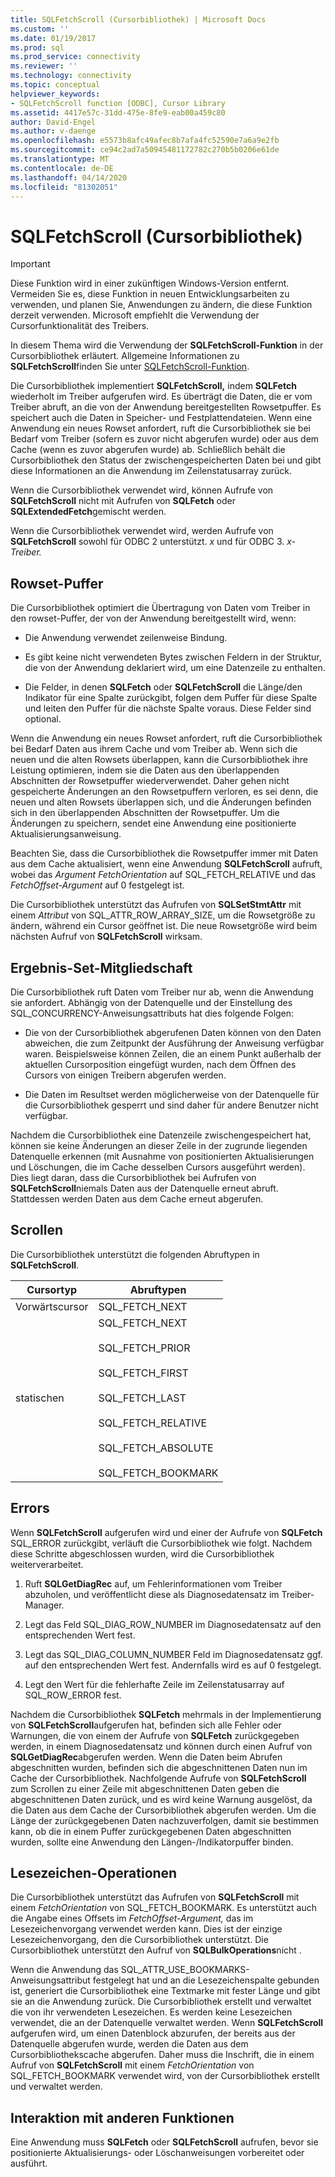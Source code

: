 ```yaml
---
title: SQLFetchScroll (Cursorbibliothek) | Microsoft Docs
ms.custom: ''
ms.date: 01/19/2017
ms.prod: sql
ms.prod_service: connectivity
ms.reviewer: ''
ms.technology: connectivity
ms.topic: conceptual
helpviewer_keywords:
- SQLFetchScroll function [ODBC], Cursor Library
ms.assetid: 4417e57c-31dd-475e-8fe9-eab00a459c80
author: David-Engel
ms.author: v-daenge
ms.openlocfilehash: e5573b8afc49afec8b7afa4fc52590e7a6a9e2fb
ms.sourcegitcommit: ce94c2ad7a50945481172782c270b5b0206e61de
ms.translationtype: MT
ms.contentlocale: de-DE
ms.lasthandoff: 04/14/2020
ms.locfileid: "81302051"
---
```

# <a name="sqlfetchscroll-cursor-library"></a>SQLFetchScroll (Cursorbibliothek)
> [!IMPORTANT]  
>  Diese Funktion wird in einer zukünftigen Windows-Version entfernt. Vermeiden Sie es, diese Funktion in neuen Entwicklungsarbeiten zu verwenden, und planen Sie, Anwendungen zu ändern, die diese Funktion derzeit verwenden. Microsoft empfiehlt die Verwendung der Cursorfunktionalität des Treibers.  
  
 In diesem Thema wird die Verwendung der **SQLFetchScroll-Funktion** in der Cursorbibliothek erläutert. Allgemeine Informationen zu **SQLFetchScroll**finden Sie unter [SQLFetchScroll-Funktion](../../../odbc/reference/syntax/sqlfetchscroll-function.md).  
  
 Die Cursorbibliothek implementiert **SQLFetchScroll,** indem **SQLFetch** wiederholt im Treiber aufgerufen wird. Es überträgt die Daten, die er vom Treiber abruft, an die von der Anwendung bereitgestellten Rowsetpuffer. Es speichert auch die Daten in Speicher- und Festplattendateien. Wenn eine Anwendung ein neues Rowset anfordert, ruft die Cursorbibliothek sie bei Bedarf vom Treiber (sofern es zuvor nicht abgerufen wurde) oder aus dem Cache (wenn es zuvor abgerufen wurde) ab. Schließlich behält die Cursorbibliothek den Status der zwischengespeicherten Daten bei und gibt diese Informationen an die Anwendung im Zeilenstatusarray zurück.  
  
 Wenn die Cursorbibliothek verwendet wird, können Aufrufe von **SQLFetchScroll** nicht mit Aufrufen von **SQLFetch** oder **SQLExtendedFetch**gemischt werden.  
  
 Wenn die Cursorbibliothek verwendet wird, werden Aufrufe von **SQLFetchScroll** sowohl für ODBC 2 unterstützt. *x* und für ODBC 3. *x-Treiber.*  
  
## <a name="rowset-buffers"></a>Rowset-Puffer  
 Die Cursorbibliothek optimiert die Übertragung von Daten vom Treiber in den rowset-Puffer, der von der Anwendung bereitgestellt wird, wenn:  
  
-   Die Anwendung verwendet zeilenweise Bindung.  
  
-   Es gibt keine nicht verwendeten Bytes zwischen Feldern in der Struktur, die von der Anwendung deklariert wird, um eine Datenzeile zu enthalten.  
  
-   Die Felder, in denen **SQLFetch** oder **SQLFetchScroll** die Länge/den Indikator für eine Spalte zurückgibt, folgen dem Puffer für diese Spalte und leiten den Puffer für die nächste Spalte voraus. Diese Felder sind optional.  
  
 Wenn die Anwendung ein neues Rowset anfordert, ruft die Cursorbibliothek bei Bedarf Daten aus ihrem Cache und vom Treiber ab. Wenn sich die neuen und die alten Rowsets überlappen, kann die Cursorbibliothek ihre Leistung optimieren, indem sie die Daten aus den überlappenden Abschnitten der Rowsetpuffer wiederverwendet. Daher gehen nicht gespeicherte Änderungen an den Rowsetpuffern verloren, es sei denn, die neuen und alten Rowsets überlappen sich, und die Änderungen befinden sich in den überlappenden Abschnitten der Rowsetpuffer. Um die Änderungen zu speichern, sendet eine Anwendung eine positionierte Aktualisierungsanweisung.  
  
 Beachten Sie, dass die Cursorbibliothek die Rowsetpuffer immer mit Daten aus dem Cache aktualisiert, wenn eine Anwendung **SQLFetchScroll** aufruft, wobei das *Argument FetchOrientation* auf SQL_FETCH_RELATIVE und das *FetchOffset-Argument* auf 0 festgelegt ist.  
  
 Die Cursorbibliothek unterstützt das Aufrufen von **SQLSetStmtAttr** mit einem *Attribut* von SQL_ATTR_ROW_ARRAY_SIZE, um die Rowsetgröße zu ändern, während ein Cursor geöffnet ist. Die neue Rowsetgröße wird beim nächsten Aufruf von **SQLFetchScroll** wirksam.  
  
## <a name="result-set-membership"></a>Ergebnis-Set-Mitgliedschaft  
 Die Cursorbibliothek ruft Daten vom Treiber nur ab, wenn die Anwendung sie anfordert. Abhängig von der Datenquelle und der Einstellung des SQL_CONCURRENCY-Anweisungsattributs hat dies folgende Folgen:  
  
-   Die von der Cursorbibliothek abgerufenen Daten können von den Daten abweichen, die zum Zeitpunkt der Ausführung der Anweisung verfügbar waren. Beispielsweise können Zeilen, die an einem Punkt außerhalb der aktuellen Cursorposition eingefügt wurden, nach dem Öffnen des Cursors von einigen Treibern abgerufen werden.  
  
-   Die Daten im Resultset werden möglicherweise von der Datenquelle für die Cursorbibliothek gesperrt und sind daher für andere Benutzer nicht verfügbar.  
  
 Nachdem die Cursorbibliothek eine Datenzeile zwischengespeichert hat, können sie keine Änderungen an dieser Zeile in der zugrunde liegenden Datenquelle erkennen (mit Ausnahme von positionierten Aktualisierungen und Löschungen, die im Cache desselben Cursors ausgeführt werden). Dies liegt daran, dass die Cursorbibliothek bei Aufrufen von **SQLFetchScroll**niemals Daten aus der Datenquelle erneut abruft. Stattdessen werden Daten aus dem Cache erneut abgerufen.  
  
## <a name="scrolling"></a>Scrollen  
 Die Cursorbibliothek unterstützt die folgenden Abruftypen in **SQLFetchScroll**.  
  
|Cursortyp|Abruftypen|  
|-----------------|-----------------|  
|Vorwärtscursor|SQL_FETCH_NEXT|  
|statischen|SQL_FETCH_NEXT<br /><br /> SQL_FETCH_PRIOR<br /><br /> SQL_FETCH_FIRST<br /><br /> SQL_FETCH_LAST<br /><br /> SQL_FETCH_RELATIVE<br /><br /> SQL_FETCH_ABSOLUTE<br /><br /> SQL_FETCH_BOOKMARK|  
  
## <a name="errors"></a>Errors  
 Wenn **SQLFetchScroll** aufgerufen wird und einer der Aufrufe von **SQLFetch** SQL_ERROR zurückgibt, verläuft die Cursorbibliothek wie folgt. Nachdem diese Schritte abgeschlossen wurden, wird die Cursorbibliothek weiterverarbeitet.  
  
1.  Ruft **SQLGetDiagRec** auf, um Fehlerinformationen vom Treiber abzuholen, und veröffentlicht diese als Diagnosedatensatz im Treiber-Manager.  
  
2.  Legt das Feld SQL_DIAG_ROW_NUMBER im Diagnosedatensatz auf den entsprechenden Wert fest.  
  
3.  Legt das SQL_DIAG_COLUMN_NUMBER Feld im Diagnosedatensatz ggf. auf den entsprechenden Wert fest. Andernfalls wird es auf 0 festgelegt.  
  
4.  Legt den Wert für die fehlerhafte Zeile im Zeilenstatusarray auf SQL_ROW_ERROR fest.  
  
 Nachdem die Cursorbibliothek **SQLFetch** mehrmals in der Implementierung von **SQLFetchScroll**aufgerufen hat, befinden sich alle Fehler oder Warnungen, die von einem der Aufrufe von **SQLFetch** zurückgegeben werden, in einem Diagnosedatensatz und können durch einen Aufruf von **SQLGetDiagRec**abgerufen werden. Wenn die Daten beim Abrufen abgeschnitten wurden, befinden sich die abgeschnittenen Daten nun im Cache der Cursorbibliothek. Nachfolgende Aufrufe von **SQLFetchScroll** zum Scrollen zu einer Zeile mit abgeschnittenen Daten geben die abgeschnittenen Daten zurück, und es wird keine Warnung ausgelöst, da die Daten aus dem Cache der Cursorbibliothek abgerufen werden. Um die Länge der zurückgegebenen Daten nachzuverfolgen, damit sie bestimmen kann, ob die in einem Puffer zurückgegebenen Daten abgeschnitten wurden, sollte eine Anwendung den Längen-/Indikatorpuffer binden.  
  
## <a name="bookmark-operations"></a>Lesezeichen-Operationen  
 Die Cursorbibliothek unterstützt das Aufrufen von **SQLFetchScroll** mit einem *FetchOrientation* von SQL_FETCH_BOOKMARK. Es unterstützt auch die Angabe eines Offsets im *FetchOffset-Argument,* das im Lesezeichenvorgang verwendet werden kann. Dies ist der einzige Lesezeichenvorgang, den die Cursorbibliothek unterstützt. Die Cursorbibliothek unterstützt den Aufruf von **SQLBulkOperations**nicht .  
  
 Wenn die Anwendung das SQL_ATTR_USE_BOOKMARKS-Anweisungsattribut festgelegt hat und an die Lesezeichenspalte gebunden ist, generiert die Cursorbibliothek eine Textmarke mit fester Länge und gibt sie an die Anwendung zurück. Die Cursorbibliothek erstellt und verwaltet die von ihr verwendeten Lesezeichen. Es werden keine Lesezeichen verwendet, die an der Datenquelle verwaltet werden. Wenn **SQLFetchScroll** aufgerufen wird, um einen Datenblock abzurufen, der bereits aus der Datenquelle abgerufen wurde, werden die Daten aus dem Cursorbibliothekscache abgerufen. Daher muss die Inschrift, die in einem Aufruf von **SQLFetchScroll** mit einem *FetchOrientation* von SQL_FETCH_BOOKMARK verwendet wird, von der Cursorbibliothek erstellt und verwaltet werden.  
  
## <a name="interaction-with-other-functions"></a>Interaktion mit anderen Funktionen  
 Eine Anwendung muss **SQLFetch** oder **SQLFetchScroll** aufrufen, bevor sie positionierte Aktualisierungs- oder Löschanweisungen vorbereitet oder ausführt.
